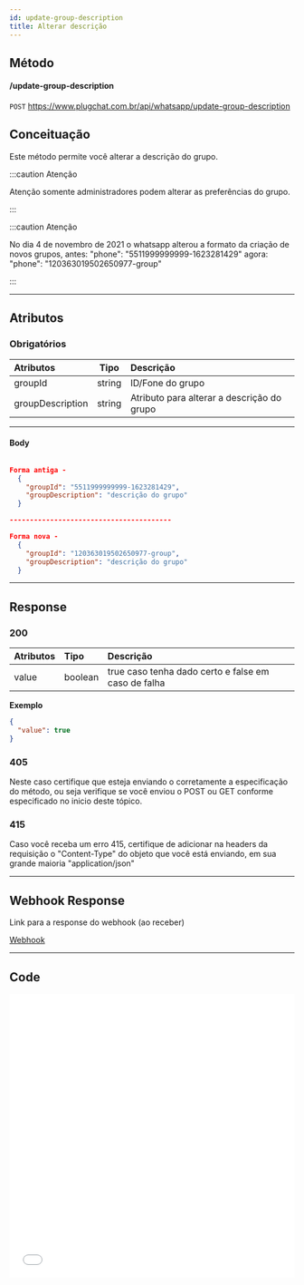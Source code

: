 ```yaml
---
id: update-group-description
title: Alterar descrição
---
```


## Método

#### /update-group-description

`POST` https://www.plugchat.com.br/api/whatsapp/update-group-description

## Conceituação

Este método permite você alterar a descrição do grupo.

:::caution Atenção

Atenção somente administradores podem alterar as preferências do grupo.

:::

:::caution Atenção

No dia 4 de novembro de 2021 o whatsapp alterou a formato da criação de novos grupos, antes: "phone": "5511999999999-1623281429" agora: "phone": "120363019502650977-group"

:::

---

## Atributos

### Obrigatórios

| Atributos        |  Tipo  | Descrição                                  |
| :--------------- | :----: | :----------------------------------------- |
| groupId          | string | ID/Fone do grupo                           |
| groupDescription | string | Atributo para alterar a descrição do grupo |

---

#### Body

```json

Forma antiga -
  {
    "groupId": "5511999999999-1623281429",
    "groupDescription": "descrição do grupo"
  }

----------------------------------------

Forma nova -
  {
    "groupId": "120363019502650977-group",
    "groupDescription": "descrição do grupo"
  }

```

---

## Response

### 200

| Atributos | Tipo    | Descrição                                           |
| :-------- | :------ | :-------------------------------------------------- |
| value     | boolean | true caso tenha dado certo e false em caso de falha |

**Exemplo**

```json
{
  "value": true
}
```

### 405

Neste caso certifique que esteja enviando o corretamente a especificação do método, ou seja verifique se você enviou o POST ou GET conforme especificado no inicio deste tópico.

### 415

Caso você receba um erro 415, certifique de adicionar na headers da requisição o "Content-Type" do objeto que você está enviando, em sua grande maioria "application/json"

---

## Webhook Response

Link para a response do webhook (ao receber)

[Webhook](../webhooks/on-message-received#response)

---

## Code

<iframe src="//api.apiembed.com/?source=https://raw.githubusercontent.com/Z-API/z-api-docs/main/json-examples/update-group-description.json&targets=all" frameborder="0" scrolling="no" width="100%" height="500px" seamless></iframe>
